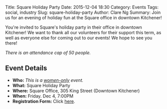 Title: Square Holiday Party
Date: 2015-12-04 18:30
Category: Events
Tags: social, industry
Slug: square-holiday-party
Author: Clare Ng 
Summary: Join us for an evening of holiday fun at the Square office in downtown Kitchener!

You're invited to Square's holiday party in their office in downtown Kitchener! We want to thank all our volunteers for their support this term, as well as everyone else for coming out to our events! We hope to see you there!

*There is an attendance cap of 50 people.*

## Event Details ##

+ **Who:** *This is a [women-only]({filename}/pages/faq.md) event.*
+ **What:** Square Holiday Party
+ **Where:** Square Office, 305 King Street (Downtown Kitchener)
+ **When:** Friday. Dec 4, 7:00PM
+ **Registration Form:** Click [here](https://www.eventbrite.com/e/square-holiday-party-tickets-19765398840).
